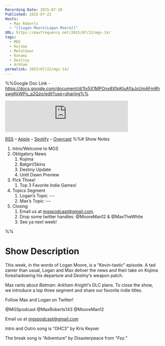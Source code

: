 ```yaml
---
Recording Date: 2015-07-20
Published: 2015-07-22
Hosts:
  - Max Roberts
  - "[[Logan Moore|Logan Moore]]"
URL: https://maxfrequency.net/2015/07/22/mgs-14/
tags:
  - MGS
  - Kojima
  - MetalGear
  - Konami
  - Destiny
  - Arkham
permalink: 2015/07/22/mgs-14/
---
```

%%Google Doc Link - https://docs.google.com/document/d/1lx5X1MPOnx8XfpKluAYaJxUmAFmRhswgKkWPo_a2Qzo/edit?usp=sharing%%

<iframe src="https://podcasters.spotify.com/pod/show/millennialgamingspeak/embed/episodes/Episode-14-Kojima--Indie-Games--and-Kevins-e1adhsn/a-a6ts462" height="102px" width="400px" frameborder="0" scrolling="no"></iframe>

[RSS](https://anchor.fm/s/74aa3858/podcast/rss) – [Apple](https://podcasts.apple.com/us/podcast/episode-3-gdc-wrap-up/id1000915981?i=1000542222515) – [Spotify](https://open.spotify.com/episode/7wePXT4Bt22LWifVLx3n8y) – [Overcast](https://overcast.fm/+EtIgeWxEU)
%%# Show Notes

1. Intro/Welcome to MGS
2. Obligatory News
	1. Kojima
	2. Batgirl/Skins
	3. Destiny Update
	4. Until Dawn Preview
3. Pick Three!
	1. Top 3 Favorite Indie Games!
4. Topics Segment
	1. Logan’s Topic --- 
	2. Max’s Topic --- 
5. Closing
	1. Email us at mgspodcast@gmail.com. 
	2. Drop some twitter handles: @MooreMan12 & @MaxTheWhite
	3. See ya next week!

%%
# Show Description

This week, in the words of Logan Moore, is a “Kevin-tastic” episode. A tad zanier than usual, Logan and Max deliver the news and their take on Kojima foreshadowing his departure and *Destiny*‘s weapon patch.

Max rants about *Batman: Arkham Knight*‘s DLC plans. To close the show, we introduce a top three segment and share our favorite indie titles.

Follow Max and Logan on Twitter!

@MGSpodcast
@MaxRoberts143
@MooreMan12

Email us at mgspodcast@gmail.com

Intro and Outro song is “OHC3” by Kris Keyser

The break song is “Adventure” by Disasterpeace from “*Fez*.”